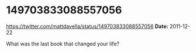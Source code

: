# 149703833088557056
https://twitter.com/mattdavella/status/149703833088557056
**Date:** 2011-12-22

What was the last book that changed your life?
